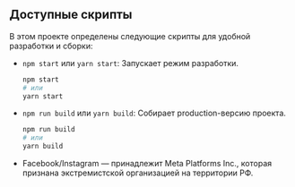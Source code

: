 ## Доступные скрипты

В этом проекте определены следующие скрипты для удобной разработки и сборки:

* `npm start` или `yarn start`: Запускает режим разработки.

    ```bash
    npm start
    # или
    yarn start
    ```

* `npm run build` или `yarn build`: Собирает production-версию проекта.

    ```bash
    npm run build
    # или
    yarn build
    ```
* Facebook/Instagram — принадлежит Meta Platforms Inc., которая признана экстремистской организацией на территории РФ.

